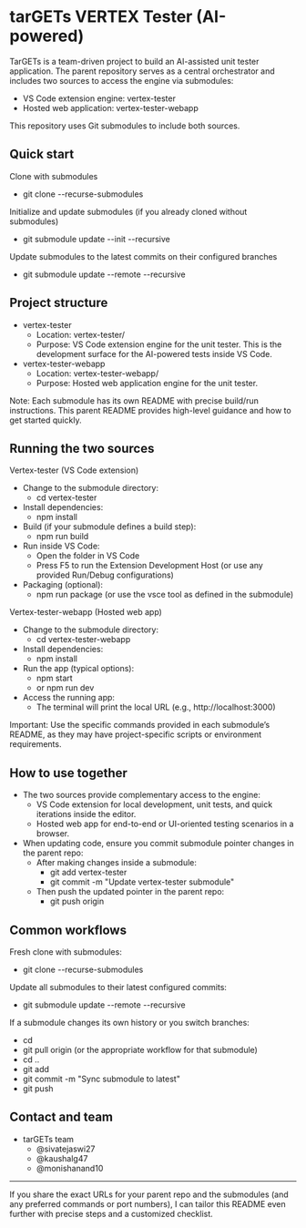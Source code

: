 # tarGETs VERTEX Tester (AI-powered)

TarGETs is a team-driven project to build an AI-assisted unit tester application. The parent repository serves as a central orchestrator and includes two sources to access the engine via submodules:
- VS Code extension engine: vertex-tester
- Hosted web application: vertex-tester-webapp

This repository uses Git submodules to include both sources.

## Quick start

Clone with submodules
- git clone --recurse-submodules <your-parent-repo-url>

Initialize and update submodules (if you already cloned without submodules)
- git submodule update --init --recursive

Update submodules to the latest commits on their configured branches
- git submodule update --remote --recursive

## Project structure

- vertex-tester
  - Location: vertex-tester/
  - Purpose: VS Code extension engine for the unit tester. This is the development surface for the AI-powered tests inside VS Code.
- vertex-tester-webapp
  - Location: vertex-tester-webapp/
  - Purpose: Hosted web application engine for the unit tester.

Note: Each submodule has its own README with precise build/run instructions. This parent README provides high-level guidance and how to get started quickly.

## Running the two sources

Vertex-tester (VS Code extension)
- Change to the submodule directory:
  - cd vertex-tester
- Install dependencies:
  - npm install
- Build (if your submodule defines a build step):
  - npm run build
- Run inside VS Code:
  - Open the folder in VS Code
  - Press F5 to run the Extension Development Host (or use any provided Run/Debug configurations)
- Packaging (optional):
  - npm run package (or use the vsce tool as defined in the submodule)

Vertex-tester-webapp (Hosted web app)
- Change to the submodule directory:
  - cd vertex-tester-webapp
- Install dependencies:
  - npm install
- Run the app (typical options):
  - npm start
  - or npm run dev
- Access the running app:
  - The terminal will print the local URL (e.g., http://localhost:3000)

Important: Use the specific commands provided in each submodule’s README, as they may have project-specific scripts or environment requirements.

## How to use together

- The two sources provide complementary access to the engine:
  - VS Code extension for local development, unit tests, and quick iterations inside the editor.
  - Hosted web app for end-to-end or UI-oriented testing scenarios in a browser.
- When updating code, ensure you commit submodule pointer changes in the parent repo:
  - After making changes inside a submodule:
    - git add vertex-tester
    - git commit -m "Update vertex-tester submodule"
  - Then push the updated pointer in the parent repo:
    - git push origin <your-remote>

## Common workflows

Fresh clone with submodules:
- git clone --recurse-submodules <parent-repo-url>

Update all submodules to their latest configured commits:
- git submodule update --remote --recursive

If a submodule changes its own history or you switch branches:
- cd <submodule>
- git pull origin <branch> (or the appropriate workflow for that submodule)
- cd ..
- git add <submodule>
- git commit -m "Sync submodule <name> to latest"
- git push


## Contact and team

- tarGETs team
  - @sivatejaswi27
  - @kaushalg47
  - @monishanand10

---

If you share the exact URLs for your parent repo and the submodules (and any preferred commands or port numbers), I can tailor this README even further with precise steps and a customized checklist.
